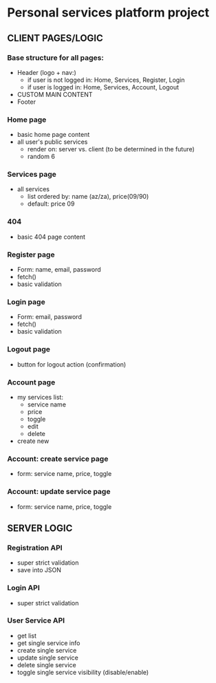 # Personal services platform project

## CLIENT PAGES/LOGIC

### Base structure for all pages:

-   Header (logo + nav:)
    -   if user is not logged in: Home, Services, Register, Login
    -   if user is logged in: Home, Services, Account, Logout
-   CUSTOM MAIN CONTENT
-   Footer

### Home page

-   basic home page content
-   all user's public services
    -   render on: server vs. client (to be determined in the future)
    -   random 6

### Services page

-   all services
    -   list ordered by: name (az/za), price(09/90)
    -   default: price 09

### 404

-   basic 404 page content

### Register page

-   Form: name, email, password
-   fetch()
-   basic validation

### Login page

-   Form: email, password
-   fetch()
-   basic validation

### Logout page

-   button for logout action (confirmation)

### Account page

-   my services list:
    -   service name
    -   price
    -   toggle
    -   edit
    -   delete
-   create new

### Account: create service page

-   form: service name, price, toggle

### Account: update service page

-   form: service name, price, toggle

## SERVER LOGIC

### Registration API

-   super strict validation
-   save into JSON

### Login API

-   super strict validation

### User Service API

-   get list
-   get single service info
-   create single service
-   update single service
-   delete single service
-   toggle single service visibility (disable/enable)
